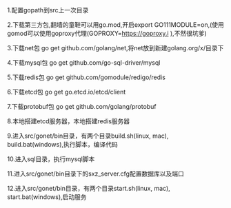 1.配置gopath到src上一次目录

2.下载第三方包,翻墙的童鞋可以用go.mod,开启export GO111MODULE=on,(使用gomod可以使用goproxy代理(GOPROXY=https://goproxy.i ),不然很坑爹)

3.下载net包 go get github.com/golang/net,将net放到新建golang.org/x/目录下

4.下载mysql包 go get github.com/go-sql-driver/mysql

5.下载redis包 go get github.com/gomodule/redigo/redis

6.下载etcd包 go get go.etcd.io/etcd/client

7.下载protobuf包 go get github.com/golang/protobuf

8.本地搭建etcd服务器，本地搭建redis服务器

9.进入src/gonet/bin目录，有两个目录build.sh(linux, mac), build.bat(windows),执行脚本，编译代码

10.进入sql目录，执行mysql脚本

11.进入src/gonet/bin目录下的sxz_server.cfg配置数据库以及端口

12.进入src/gonet/bin目录，有两个目录start.sh(linux, mac), start.bat(windows),启动服务


